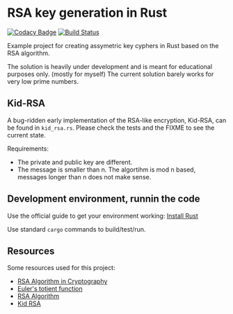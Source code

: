 # RSA key generation in Rust

[![Codacy Badge](https://api.codacy.com/project/badge/Grade/5d9e28f94c4d48e1824dde418bbd7692)](https://app.codacy.com/app/hosszubalazs/rust_rsa?utm_source=github.com&utm_medium=referral&utm_content=hosszubalazs/rust_rsa&utm_campaign=Badge_Grade_Settings)
[![Build Status](https://travis-ci.org/hosszubalazs/rust_rsa.svg?branch=master)](https://travis-ci.org/hosszubalazs/rust_rsa)

Example project for creating assymetric key cyphers in Rust based on the RSA algorithm.

The solution is heavily under development and is meant for educational purposes only. (mostly for myself) The current solution barely works for very low prime numbers.

## Kid-RSA

A bug-ridden early implementation of the RSA-like encryption, Kid-RSA, can be found in `kid_rsa.rs`. Please check the tests and the FIXME to see the current state.

Requirements:

- The private and public key are different.
- The message is smaller than n. The algortihm is mod n based, messages longer than n does not make sense.

## Development environment, runnin the code

Use the official guide to get your environment working: [Install Rust](https://www.rust-lang.org/tools/install)

Use standard `cargo` commands to build/test/run.

## Resources

Some resources used for this project:

- [RSA Algorithm in Cryptography](https://www.geeksforgeeks.org/rsa-algorithm-cryptography/)
- [Euler's totient function](https://simple.wikipedia.org/wiki/Euler%27s_totient_function)
- [RSA Algorithm](https://simple.wikipedia.org/wiki/RSA_algorithm)
- [Kid RSA](https://sites.math.washington.edu/~koblitz/crlogia.html)